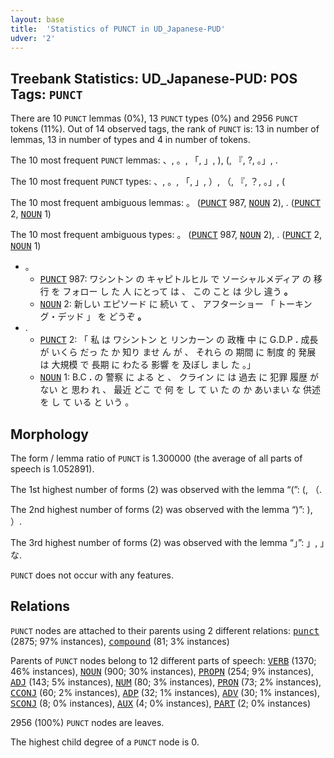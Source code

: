 ```yaml
---
layout: base
title:  'Statistics of PUNCT in UD_Japanese-PUD'
udver: '2'
---
```


## Treebank Statistics: UD_Japanese-PUD: POS Tags: `PUNCT`

There are 10 `PUNCT` lemmas (0%), 13 `PUNCT` types (0%) and 2956 `PUNCT` tokens (11%).
Out of 14 observed tags, the rank of `PUNCT` is: 13 in number of lemmas, 13 in number of types and 4 in number of tokens.

The 10 most frequent `PUNCT` lemmas: 、, 。, 「, 」, ), (, 『, ?, 。」, .

The 10 most frequent `PUNCT` types:  、, 。, 「, 」, ）, （, 『, ？, 。」, (

The 10 most frequent ambiguous lemmas: 。 (<tt><a href="ja_pud-pos-PUNCT.html">PUNCT</a></tt> 987, <tt><a href="ja_pud-pos-NOUN.html">NOUN</a></tt> 2), . (<tt><a href="ja_pud-pos-PUNCT.html">PUNCT</a></tt> 2, <tt><a href="ja_pud-pos-NOUN.html">NOUN</a></tt> 1)

The 10 most frequent ambiguous types:  。 (<tt><a href="ja_pud-pos-PUNCT.html">PUNCT</a></tt> 987, <tt><a href="ja_pud-pos-NOUN.html">NOUN</a></tt> 2), . (<tt><a href="ja_pud-pos-PUNCT.html">PUNCT</a></tt> 2, <tt><a href="ja_pud-pos-NOUN.html">NOUN</a></tt> 1)


* 。
  * <tt><a href="ja_pud-pos-PUNCT.html">PUNCT</a></tt> 987: ワシントン の キャピトルヒル で ソーシャルメディア の 移行 を フォロー し た 人 にとって は 、 この こと は 少し 違う <b>。</b>
  * <tt><a href="ja_pud-pos-NOUN.html">NOUN</a></tt> 2: 新しい エピソード に 続い て 、 アフターショー 「 トーキング・デッド 」 を どうぞ <b>。</b>
* .
  * <tt><a href="ja_pud-pos-PUNCT.html">PUNCT</a></tt> 2: 「 私 は ワシントン と リンカーン の 政権 中 に G.D.P <b>.</b> 成長 が いくら だっ た か 知り ませ ん が 、 それら の 期間 に 制度 的 発展 は 大規模 で 長期 に わたる 影響 を 及ぼし まし た 。」
  * <tt><a href="ja_pud-pos-NOUN.html">NOUN</a></tt> 1: B.C <b>.</b> の 警察 に よる と 、 クライン に は 過去 に 犯罪 履歴 が ない と 思わ れ 、 最近 どこ で 何 を し て い た の か あいまい な 供述 を し て いる と いう 。

## Morphology

The form / lemma ratio of `PUNCT` is 1.300000 (the average of all parts of speech is 1.052891).

The 1st highest number of forms (2) was observed with the lemma “(”: (, （.

The 2nd highest number of forms (2) was observed with the lemma “)”: ), ）.

The 3rd highest number of forms (2) was observed with the lemma “」”: 」, 」な.

`PUNCT` does not occur with any features.


## Relations

`PUNCT` nodes are attached to their parents using 2 different relations: <tt><a href="ja_pud-dep-punct.html">punct</a></tt> (2875; 97% instances), <tt><a href="ja_pud-dep-compound.html">compound</a></tt> (81; 3% instances)

Parents of `PUNCT` nodes belong to 12 different parts of speech: <tt><a href="ja_pud-pos-VERB.html">VERB</a></tt> (1370; 46% instances), <tt><a href="ja_pud-pos-NOUN.html">NOUN</a></tt> (900; 30% instances), <tt><a href="ja_pud-pos-PROPN.html">PROPN</a></tt> (254; 9% instances), <tt><a href="ja_pud-pos-ADJ.html">ADJ</a></tt> (143; 5% instances), <tt><a href="ja_pud-pos-NUM.html">NUM</a></tt> (80; 3% instances), <tt><a href="ja_pud-pos-PRON.html">PRON</a></tt> (73; 2% instances), <tt><a href="ja_pud-pos-CCONJ.html">CCONJ</a></tt> (60; 2% instances), <tt><a href="ja_pud-pos-ADP.html">ADP</a></tt> (32; 1% instances), <tt><a href="ja_pud-pos-ADV.html">ADV</a></tt> (30; 1% instances), <tt><a href="ja_pud-pos-SCONJ.html">SCONJ</a></tt> (8; 0% instances), <tt><a href="ja_pud-pos-AUX.html">AUX</a></tt> (4; 0% instances), <tt><a href="ja_pud-pos-PART.html">PART</a></tt> (2; 0% instances)

2956 (100%) `PUNCT` nodes are leaves.

The highest child degree of a `PUNCT` node is 0.

